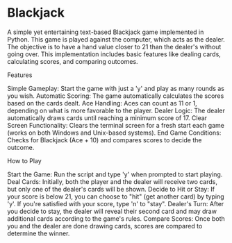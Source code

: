 # Blackjack

A simple yet entertaining text-based Blackjack game implemented in Python. This game is played against the computer, which acts as the dealer. The objective is to have a hand value closer to 21 than the dealer's without going over. This implementation includes basic features like dealing cards, calculating scores, and comparing outcomes.

Features

Simple Gameplay: Start the game with just a 'y' and play as many rounds as you wish.
Automatic Scoring: The game automatically calculates the scores based on the cards dealt.
Ace Handling: Aces can count as 11 or 1, depending on what is more favorable to the player.
Dealer Logic: The dealer automatically draws cards until reaching a minimum score of 17.
Clear Screen Functionality: Clears the terminal screen for a fresh start each game (works on both Windows and Unix-based systems).
End Game Conditions: Checks for Blackjack (Ace + 10) and compares scores to decide the outcome.

How to Play

Start the Game: Run the script and type 'y' when prompted to start playing.
Deal Cards: Initially, both the player and the dealer will receive two cards, but only one of the dealer's cards will be shown.
Decide to Hit or Stay: If your score is below 21, you can choose to "hit" (get another card) by typing 'y'. If you're satisfied with your score, type 'n' to "stay".
Dealer's Turn: After you decide to stay, the dealer will reveal their second card and may draw additional cards according to the game's rules.
Compare Scores: Once both you and the dealer are done drawing cards, scores are compared to determine the winner.
